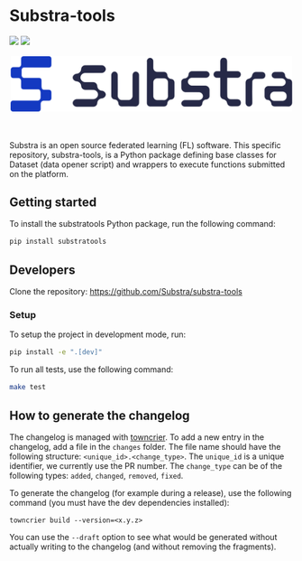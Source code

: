 # Substra-tools

<div align="left">
<a href="https://join.slack.com/t/substra-workspace/shared_invite/zt-1fqnk0nw6-xoPwuLJ8dAPXThfyldX8yA"><img src="https://img.shields.io/badge/chat-on%20slack-blue?logo=slack" /></a> <a href="https://docs.substra.org/en/stable/documentation/substra_tools.html"><img src="https://img.shields.io/badge/read-docs-purple?logo=mdbook" /></a>
<br /><br /></div>

<div align="center">
<picture>
  <object-position: center>
  <source media="(prefers-color-scheme: dark)" srcset="Substra-logo-white.svg">
  <source media="(prefers-color-scheme: light)" srcset="Substra-logo-colour.svg">
  <img alt="Substra" src="Substra-logo-colour.svg" width="500">
</picture>
</div>
<br>
<br>

Substra is an open source federated learning (FL) software. This specific repository, substra-tools, is a Python package defining base classes for Dataset (data opener script) and wrappers to execute functions submitted on the platform.


## Getting started

To install the substratools Python package, run the following command:

```sh
pip install substratools
```

## Developers

Clone the repository: <https://github.com/Substra/substra-tools>


### Setup

To setup the project in development mode, run:

```sh
pip install -e ".[dev]"
```

To run all tests, use the following command:

```sh
make test
```

## How to generate the changelog

The changelog is managed with [towncrier](https://towncrier.readthedocs.io/en/stable/index.html).
To add a new entry in the changelog, add a file in the `changes` folder. The file name should have the following structure:
`<unique_id>.<change_type>`.
The `unique_id` is a unique identifier, we currently use the PR number.
The `change_type` can be of the following types: `added`, `changed`, `removed`, `fixed`.

To generate the changelog (for example during a release), use the following command (you must have the dev dependencies installed):

```
towncrier build --version=<x.y.z>
```

You can use the `--draft` option to see what would be generated without actually writing to the changelog (and without removing the fragments).
